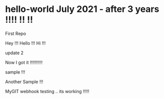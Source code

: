 # hello-world July 2021 - after 3 years !!!! !! !!
First Repo

Hey !!! Hello !!! Hi !!!

update 2

Now I got it !!!!!!!!!!

sample !!!

Another Sample !!!

MyGIT webhook testing .. its working !!!!!
